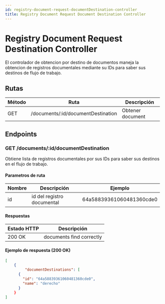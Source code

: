 ```yaml
---
id: registry-document-request-documentDestination-controller
title: Registry Document Request Document Destination Controller
---
```


# Registry Document Request Destination Controller

El controlador de obtencion por destino de documentos maneja la obtencion de registros documentales mediante su IDs para saber sus destinos de flujo de trabajo.

## Rutas

| Método | Ruta                | Descripción                |
| ------ | ------------------- | -------------------------- |
| GET   | /documents/:id/documentDestination     | Obtener document     |

## Endpoints

### GET /documents/:id/documentDestination

Obtiene lista de registros documentales por sus IDs para saber sus destinos en el flujo de trabajo.

#### Parametros de ruta

| Nombre | Descripción             | Ejemplo                       |
| ------ | ----------------------- | ----------------------------- |
| id   | id del registro documental          | 64a58839361060481360cde0    |

#### Respuestas

| Estado HTTP                  | Descripción                        |
| ---------------------------- | ---------------------------------- |
| 200 OK                       | 	documents find correctly |

#### Ejemplo de respuesta (200 OK)

```json
[
	{
		 "documentDestinations": [
      {
        "id": "64a58839361060481360cde0",
        "name": "derecho"
      }
	}
]
